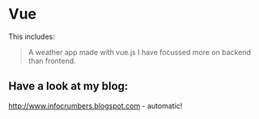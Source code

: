 # Vue

This includes:
> A weather app made with vue.js
> I have focussed more on backend than frontend.

## Have a look at my blog:

http://www.infocrumbers.blogspot.com - automatic!
